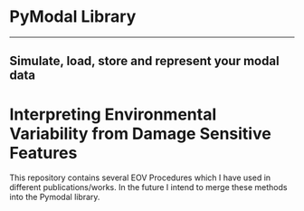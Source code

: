 
PyModal Library
=================
------------------------------------------------------
Simulate, load, store and represent your modal data
------------------------------------------------------


# Interpreting Environmental Variability from Damage Sensitive Features

This repository contains several EOV Procedures which I have used in different publications/works. In the future I intend to merge these methods into the Pymodal library.
